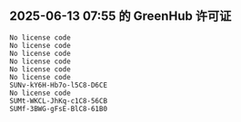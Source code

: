 ## 2025-06-13 07:55 的 GreenHub 许可证
```
No license code
No license code
No license code
No license code
No license code
No license code
SUNv-kY6H-Hb7o-l5C8-D6CE
No license code
SUMt-WKCL-JhKq-c1C8-56CB
SUMf-3BWG-gFsE-BlC8-61B0
```
